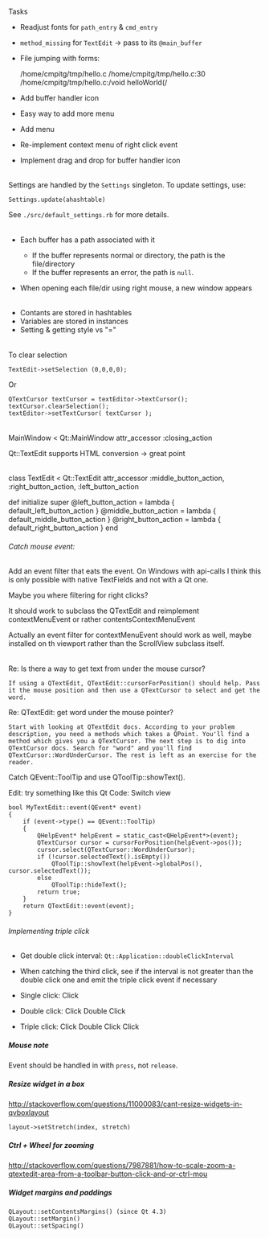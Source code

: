 ######
Tasks

* Readjust fonts for `path_entry` & `cmd_entry`

* `method_missing` for `TextEdit` -> pass to its `@main_buffer`

* File jumping with forms:

    /home/cmpitg/tmp/hello.c
    /home/cmpitg/tmp/hello.c:30
    /home/cmpitg/tmp/hello.c:/void helloWorld(/

* Add buffer handler icon

* Easy way to add more menu

* Add menu

* Re-implement context menu of right click event

* Implement drag and drop for buffer handler icon

######

Settings are handled by the `Settings` singleton.  To update settings, use:

    Settings.update(ahashtable)

See `./src/default_settings.rb` for more details.

######

* Each buffer has a path associated with it
  - If the buffer represents normal or directory, the path is the file/directory
  - If the buffer represents an error, the path is `null`.

* When opening each file/dir using right mouse, a new window appears

######

* Contants are stored in hashtables
* Variables are stored in instances
* Setting & getting style vs "="

######

To clear selection

    TextEdit->setSelection (0,0,0,0);

Or

    QTextCursor textCursor = textEditor->textCursor();
    textCursor.clearSelection();
    textEditor->setTextCursor( textCursor );

######

MainWindow < Qt::MainWindow
  attr_accessor :closing_action

Qt::TextEdit supports HTML conversion -> great point

######

class TextEdit < Qt::TextEdit
  attr_accessor :middle_button_action, :right_button_action, :left_button_action

  def initialize
    super
    @left_button_action    = lambda { default_left_button_action }
    @middle_button_action  = lambda { default_middle_button_action }
    @right_button_action   = lambda { default_right_button_action }
  end

###### Catch mouse event:

Add an event filter that eats the event. On Windows with api-calls I think this is only possible with native TextFields and not with a Qt one.

Maybe you where filtering for right clicks?

It should work to subclass the QTextEdit and reimplement contextMenuEvent or rather contentsContextMenuEvent

Actually an event filter for contextMenuEvent should work as well, maybe installed on th viewport rather than the ScrollView subclass itself.

######

Re: Is there a way to get text from under the mouse cursor?

    If using a QTextEdit, QTextEdit::cursorForPosition() should help. Pass it the mouse position and then use a QTextCursor to select and get the word.

Re: QTextEdit: get word under the mouse pointer?

    Start with looking at QTextEdit docs. According to your problem description, you need a methods which takes a QPoint. You'll find a method which gives you a QTextCursor. The next step is to dig into QTextCursor docs. Search for "word" and you'll find QTextCursor::WordUnderCursor. The rest is left as an exercise for the reader. 

Catch QEvent::ToolTip and use QToolTip::showText().

Edit: try something like this
Qt Code:
Switch view

    bool MyTextEdit::event(QEvent* event)
    {
        if (event->type() == QEvent::ToolTip)
        {
            QHelpEvent* helpEvent = static_cast<QHelpEvent*>(event);
            QTextCursor cursor = cursorForPosition(helpEvent->pos());
            cursor.select(QTextCursor::WordUnderCursor);
            if (!cursor.selectedText().isEmpty())
                QToolTip::showText(helpEvent->globalPos(), cursor.selectedText());
            else
                QToolTip::hideText();
            return true;
        }
        return QTextEdit::event(event);
    }

###### Implementing triple click

* Get double click interval: `Qt::Application::doubleClickInterval`
* When catching the third click, see if the interval is not greater than the double click one and emit the triple click event if necessary

* Single click:
Click

* Double click:
Click
Double
Click

* Triple click:
Click
Double
Click
Click

##### Mouse note

Event should be handled in with `press`, not `release`.

##### Resize widget in a box

http://stackoverflow.com/questions/11000083/cant-resize-widgets-in-qvboxlayout

`layout->setStretch(index, stretch)`

##### Ctrl + Wheel for zooming

http://stackoverflow.com/questions/7987881/how-to-scale-zoom-a-qtextedit-area-from-a-toolbar-button-click-and-or-ctrl-mou

##### Widget margins and paddings

    QLayout::setContentsMargins() (since Qt 4.3)
    QLayout::setMargin()
    QLayout::setSpacing()

